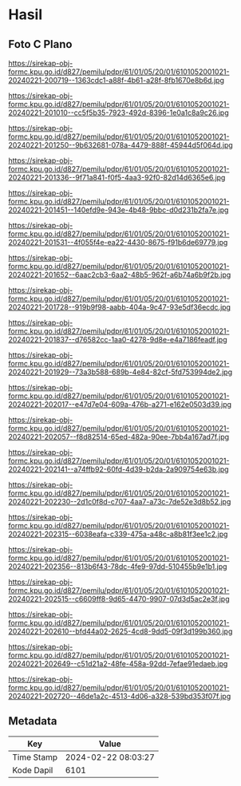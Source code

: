 # Hasil

## Foto C Plano

https://sirekap-obj-formc.kpu.go.id/d827/pemilu/pdpr/61/01/05/20/01/6101052001021-20240221-200719--1363cdc1-a88f-4b61-a28f-8fb1670e8b6d.jpg

https://sirekap-obj-formc.kpu.go.id/d827/pemilu/pdpr/61/01/05/20/01/6101052001021-20240221-201010--cc5f5b35-7923-492d-8396-1e0a1c8a9c26.jpg

https://sirekap-obj-formc.kpu.go.id/d827/pemilu/pdpr/61/01/05/20/01/6101052001021-20240221-201250--9b632681-078a-4479-888f-45944d5f064d.jpg

https://sirekap-obj-formc.kpu.go.id/d827/pemilu/pdpr/61/01/05/20/01/6101052001021-20240221-201336--9f71a841-f0f5-4aa3-92f0-82d14d6365e6.jpg

https://sirekap-obj-formc.kpu.go.id/d827/pemilu/pdpr/61/01/05/20/01/6101052001021-20240221-201451--140efd9e-943e-4b48-9bbc-d0d231b2fa7e.jpg

https://sirekap-obj-formc.kpu.go.id/d827/pemilu/pdpr/61/01/05/20/01/6101052001021-20240221-201531--4f055f4e-ea22-4430-8675-f91b6de69779.jpg

https://sirekap-obj-formc.kpu.go.id/d827/pemilu/pdpr/61/01/05/20/01/6101052001021-20240221-201652--6aac2cb3-6aa2-48b5-962f-a6b74a6b9f2b.jpg

https://sirekap-obj-formc.kpu.go.id/d827/pemilu/pdpr/61/01/05/20/01/6101052001021-20240221-201728--919b9f98-aabb-404a-9c47-93e5df36ecdc.jpg

https://sirekap-obj-formc.kpu.go.id/d827/pemilu/pdpr/61/01/05/20/01/6101052001021-20240221-201837--d76582cc-1aa0-4278-9d8e-e4a7186feadf.jpg

https://sirekap-obj-formc.kpu.go.id/d827/pemilu/pdpr/61/01/05/20/01/6101052001021-20240221-201929--73a3b588-689b-4e84-82cf-5fd753994de2.jpg

https://sirekap-obj-formc.kpu.go.id/d827/pemilu/pdpr/61/01/05/20/01/6101052001021-20240221-202017--e47d7e04-609a-476b-a271-e162e0503d39.jpg

https://sirekap-obj-formc.kpu.go.id/d827/pemilu/pdpr/61/01/05/20/01/6101052001021-20240221-202057--f8d82514-65ed-482a-90ee-7bb4a167ad7f.jpg

https://sirekap-obj-formc.kpu.go.id/d827/pemilu/pdpr/61/01/05/20/01/6101052001021-20240221-202141--a74ffb92-60fd-4d39-b2da-2a909754e63b.jpg

https://sirekap-obj-formc.kpu.go.id/d827/pemilu/pdpr/61/01/05/20/01/6101052001021-20240221-202230--2d1c0f8d-c707-4aa7-a73c-7de52e3d8b52.jpg

https://sirekap-obj-formc.kpu.go.id/d827/pemilu/pdpr/61/01/05/20/01/6101052001021-20240221-202315--6038eafa-c339-475a-a48c-a8b81f3ee1c2.jpg

https://sirekap-obj-formc.kpu.go.id/d827/pemilu/pdpr/61/01/05/20/01/6101052001021-20240221-202356--813b6f43-78dc-4fe9-97dd-510455b9e1b1.jpg

https://sirekap-obj-formc.kpu.go.id/d827/pemilu/pdpr/61/01/05/20/01/6101052001021-20240221-202515--c6609ff8-9d65-4470-9907-07d3d5ac2e3f.jpg

https://sirekap-obj-formc.kpu.go.id/d827/pemilu/pdpr/61/01/05/20/01/6101052001021-20240221-202610--bfd44a02-2625-4cd8-9dd5-09f3d199b360.jpg

https://sirekap-obj-formc.kpu.go.id/d827/pemilu/pdpr/61/01/05/20/01/6101052001021-20240221-202649--c51d21a2-48fe-458a-92dd-7efae91edaeb.jpg

https://sirekap-obj-formc.kpu.go.id/d827/pemilu/pdpr/61/01/05/20/01/6101052001021-20240221-202720--46de1a2c-4513-4d06-a328-539bd353f07f.jpg


## Metadata

| Key        | Value               |
| ---------- | ------------------- |
| Time Stamp | 2024-02-22 08:03:27 |
| Kode Dapil | 6101                |



